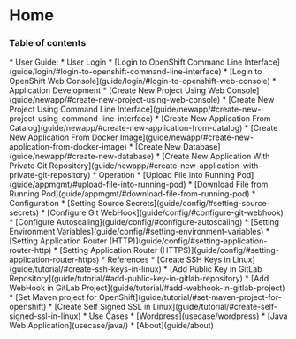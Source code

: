 <h1>Home</h1>

<h3>Table of contents</h3>
* User Guide:
	* User Login
		* [Login to OpenShift Command Line Interface](guide/login/#login-to-openshift-command-line-interface)
		* [Login to OpenShift Web Console](guide/login/#login-to-openshift-web-console)
    * Application Development
		* [Create New Project Using Web Console](guide/newapp/#create-new-project-using-web-console)
		* [Create New Project Using Command Line Interface](guide/newapp/#create-new-project-using-command-line-interface)
		* [Create New Application From Catalog](guide/newapp/#create-new-application-from-catalog)
		* [Create New Application From Docker Image](guide/newapp/#create-new-application-from-docker-image)
		* [Create New Database](guide/newapp/#create-new-database)
		* [Create New Application With Private Git Repository](guide/newapp/#create-new-application-with-private-git-repository)
    * Operation
		* [Upload File into Running Pod](guide/appmgmt/#upload-file-into-running-pod)
		* [Download File from Running Pod](guide/appmgmt/#download-file-from-running-pod)
    * Configuration
		* [Setting Source Secrets](guide/config/#setting-source-secrets)
		* [Configure Git WebHook](guide/config/#configure-git-webhook)
		* [Configure Autoscaling](guide/config/#configure-autoscaling)
		* [Setting Environment Variables](guide/config/#setting-environment-variables)
		* [Setting Application Router (HTTP)](guide/config/#setting-application-router-http)
		* [Setting Application Router (HTTPS)](guide/config/#setting-application-router-https)
    * References
		* [Create SSH Keys in Linux](guide/tutorial/#create-ssh-keys-in-linux)
		* [Add Public Key in GitLab Repository](guide/tutorial/#add-public-key-in-gitlab-repository)
		* [Add WebHook in GitLab Project](guide/tutorial/#add-webhook-in-gitlab-project)
		* [Set Maven project for OpenShift](guide/tutorial/#set-maven-project-for-openshift)
		* [Create Self Signed SSL in Linux](guide/tutorial/#create-self-signed-ssl-in-linux)
* Use Cases
    * [Wordpress](usecase/wordpress)
    * [Java Web Application](usecase/java/)
* [About](guide/about)